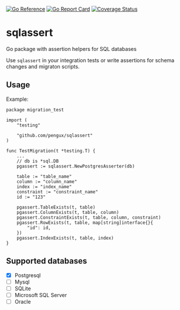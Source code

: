 [![Go Reference](https://pkg.go.dev/badge/github.com/pengux/sqlassert.svg)](https://pkg.go.dev/github.com/pengux/sqlassert)
[![Go Report Card](https://goreportcard.com/badge/github.com/pengux/sqlassert)](https://goreportcard.com/report/github.com/pengux/sqlassert)
[![Coverage Status](https://coveralls.io/repos/github/pengux/sqlassert/badge.svg?branch=master)](https://coveralls.io/github/pengux/sqlassert?branch=master)

# sqlassert
Go package with assertion helpers for SQL databases

Use `sqlassert` in your integration tests or write assertions for schema changes and migraton scripts.

## Usage

Example:

```
package migration_test

import (
	"testing"

	"github.com/pengux/sqlassert"
)

func TestMigration(t *testing.T) {
	...
	// db is *sql.DB
	pgassert := sqlassert.NewPostgresAsserter(db)

	table := "table_name"
	column := "column_name"
	index := "index_name"
	constraint := "constraint_name"
	id := "123"

	pgassert.TableExists(t, table)
	pgassert.ColumnExists(t, table, column)
	pgassert.ConstraintExists(t, table, column, constraint)
	pgassert.RowExists(t, table, map[string]interface{}{
		"id": id,
	})
	pgassert.IndexExists(t, table, index)
}
```

## Supported databases

- [x] Postgresql
- [ ] Mysql
- [ ] SQLite
- [ ] Microsoft SQL Server
- [ ] Oracle
